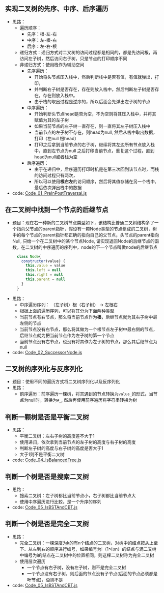 ## 实现二叉树的先序、中序、后序遍历
- 思路：
    - 遍历顺序：
        - 先序：根-左-右
        - 中序：左-根-右
        - 后序：左-右-根
    - 递归方式：递归方式对二叉树的访问过程都是相同的，都是先访问根，再访问左子树，然后访问右子树，只是节点的打印顺序不同
    - 非递归方式：使用栈作为辅助空间
        - 先序遍历：
            - 开始将头节点压入栈中，然后判断栈中是否有值，有值就弹出，打印，
            - 并判断右子树是否存在，存在则放入栈中，然后判断左子树是否存在，存在则放入栈中。
            - 由于栈的取出过程是逆序的，所以后面会先弹出左子树的节点
        - 中序遍历：
            - 开始判断头节点head是否为空，不为空则将其压入栈中，并将其赋值为其的左子树
            - 如果当前节点的左子树一直存在，则一直将其左子树压入栈中
            - 当前节点的左子树不存在，则head为null, 然后从栈中取出数据，打印（左null 根head）
            - 打印之后拿到当前节点的右子树，继续将其左边所有节点放入栈中，直到左节点为null 之后打印当前节点，重复这个过程，直到head为null或者栈为空
        - 后序遍历：
            - 由于在递归中，后序遍历打印时机是在第三次回到该节点时，而栈的访问过程只有两次，
            - 所以可以使用**根右左**的访问顺序，然后将其值存储在另一个栈中，最后依次弹出栈中的数据
- code: [Code_01_PreInPostTraversal.js](Code_01_PreInPostTraversal.js)

## 在二叉树中找到一个节点的后继节点
- 题目：现在右一种新的二叉树节点类型如下，该结构比普通二叉树结构多了一个指向父节点的parent指针，假设有一颗Node类型的节点组成的二叉树，树中的每个节点的parent指针都正确的指向自己的父节点，头节点的parent指向Null, 只给一个在二叉树中的某个节点Node, 请实现返回Node的后继节点的函数。在二叉树的中序遍历的序列中，node的下一个节点叫做node的后继节点
    ```js
      class Node{
        constructor(value) {
          this.value = value
          this.left = null
          this.right = null
          this.parent = null
        }
      }
    ```
- 思路：
    - 中序遍历序列： （左子树）根（右子树） -> 左根右
    - 根据上面的遍历序列，可以将其分为下面两种类型
    - 当前节点有右节点，那么将当前节点作为**根**，后继节点就为其右子树中最左侧的节点
    - 当前节点没有右节点，那么将其做为一个根节点左子树中最右侧的节点，后继节点就为把当前节点作为左子树的第一个节点
    - 当前节点没有右节点，也没有将其作为左子树的节点，那么其后继节点为 null
- code: [Code_02_SuccessorNode.js](Code_02_SuccessorNode.js)

## 二叉树的序列化与反序列化
- 题目：使用不同的遍历方式将二叉树序列化以及反序列化
- 思路：
    - 前序遍历：前序遍历一棵树，将其遇到的节点转换为`value_`的形式，当节点为null时，转换为`#_`, 然后再使用前序遍历将字符串转换为树
    
    
## 判断一颗树是否是平衡二叉树
- 思路：
    - 平衡二叉树：左右子树的高度差不大于1
    - 使用递归，依次拿到当前节点的左子树的高度与右子树的高度
    - 判断左子树的高度与右子树的高度是否大于1
    - 大于1则不是平衡二叉树
- code: [Code_04_IsBalancedTree.js](Code_04_IsBalancedTree.js)

## 判断一个树是否是搜索二叉树
- 思路：
    - 搜索二叉树：左子树都比当前节点小，右子树都比当前节点大
    - 使用中序遍历进行比较，是一个升序的序列
- code: [Code_05_IsBSTAndCBT.js](Code_05_IsBSTAndCBT.js)
## 判断一个树是否是完全二叉树
- 思路：
    - 完全二叉树：一棵深度为k的有n个结点的二叉树，对树中的结点按从上至下、从左到右的顺序进行编号，如果编号为i（1≤i≤n）的结点与满二叉树中编号为i的结点在二叉树中的位置相同，则这棵二叉树称为完全二叉树
    - 使用层次遍历
        - 一个节点有右子树，没有左子树，则不是完全二叉树
        - 一个节点没有右子树，则后面的节点没有子节点(后面的节点必须都是叶节点)，否则不是
- code: [Code_05_IsBSTAndCBT.js](Code_05_IsBSTAndCBT.js)
